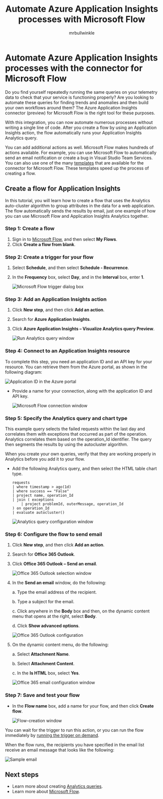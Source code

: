 ﻿---
title: Automate Azure Application Insights processes with Microsoft Flow
description: Learn how you can use Microsoft Flow to quickly automate repeatable processes by using the Application Insights connector.
services: application-insights
documentationcenter: ''
author: mrbullwinkle
manager: carmonm
ms.service: application-insights
ms.workload: tbd
ms.tgt_pltfrm: ibiza
ms.devlang: na
ms.topic: article
ms.date: 06/25/2017
ms.author: mbullwin
---

# Automate Azure Application Insights processes with the connector for Microsoft Flow

Do you find yourself repeatedly running the same queries on your telemetry data to check that your service is functioning properly? Are you looking to automate these queries for finding trends and anomalies and then build your own workflows around them? The Azure Application Insights connector (preview) for Microsoft Flow is the right tool for these purposes.

With this integration, you can now automate numerous processes without writing a single line of code. After you create a flow by using an Application Insights action, the flow automatically runs your Application Insights Analytics query. 

You can add additional actions as well. Microsoft Flow makes hundreds of actions available. For example, you can use Microsoft Flow to automatically send an email notification or create a bug in Visual Studio Team Services. You can also use one of the many [templates](https://ms.flow.microsoft.com/en-us/connectors/shared_applicationinsights/?slug=azure-application-insights) that are available for the connector for Microsoft Flow. These templates speed up the process of creating a flow. 

<!--The Application Insights connector also works with [Azure Power Apps](https://powerapps.microsoft.com/en-us/) and [Azure Logic Apps](https://azure.microsoft.com/services/logic-apps/?v=17.23h). --> 

## Create a flow for Application Insights

In this tutorial, you will learn how to create a flow that uses the Analytics auto-cluster algorithm to group attributes in the data for a web application. The flow automatically sends the results by email, just one example of how you can use Microsoft Flow and Application Insights Analytics together. 

### Step 1: Create a flow
1. Sign in to [Microsoft Flow](http://flow.microsoft.com), and then select **My Flows**.
2. Click **Create a flow from blank**.

### Step 2: Create a trigger for your flow
1. Select **Schedule**, and then select **Schedule - Recurrence**.
2. In the **Frequency** box, select **Day**, and in the **Interval** box, enter **1**.

    ![Microsoft Flow trigger dialog box](./media/app-insights-automate-with-flow/flow1.png)


### Step 3: Add an Application Insights action
1. Click **New step**, and then click **Add an action**.
2. Search for **Azure Application Insights**.
3. Click **Azure Application Insights – Visualize Analytics query Preview**.

    ![Run Analytics query window](./media/app-insights-automate-with-flow/flow2.png)

### Step 4: Connect to an Application Insights resource

To complete this step, you need an application ID and an API key for your resource. You can retrieve them from the Azure portal, as shown in the following diagram:

![Application ID in the Azure portal](./media/app-insights-automate-with-flow/appid.png) 

- Provide a name for your connection, along with the application ID and API key.

    ![Microsoft Flow connection window](./media/app-insights-automate-with-flow/flow3.png)

### Step 5: Specify the Analytics query and chart type
This example query selects the failed requests within the last day and correlates them with exceptions that occurred as part of the operation. Analytics correlates them based on the operation_Id identifier. The query then segments the results by using the autocluster algorithm. 

When you create your own queries, verify that they are working properly in Analytics before you add it to your flow.

- Add the following Analytics query, and then select the HTML table chart type. 

    ```
    requests
    | where timestamp > ago(1d)
    | where success == "False"
    | project name, operation_Id
    | join ( exceptions
        | project problemId, outerMessage, operation_Id
    ) on operation_Id
    | evaluate autocluster()
    ```
    
    ![Analytics query configuration window](./media/app-insights-automate-with-flow/flow4.png)

### Step 6: Configure the flow to send email

1. Click **New step**, and then click **Add an action**.
2. Search for **Office 365 Outlook**.
3. Click **Office 365 Outlook – Send an email**.

    ![Office 365 Outlook selection window](./media/app-insights-automate-with-flow/flow2b.png)

4. In the **Send an email** window, do the following:

   a. Type the email address of the recipient.

   b. Type a subject for the email.

   c. Click anywhere in the **Body** box and then, on the dynamic content menu that opens at the right, select **Body**.

   d. Click **Show advanced options**.

    ![Office 365 Outlook configuration](./media/app-insights-automate-with-flow/flow5.png)

5. On the dynamic content menu, do the following:

    a. Select **Attachment Name**.

    b. Select **Attachment Content**.
    
    c. In the **Is HTML** box, select **Yes**.

    ![Office 365 email configuration window](./media/app-insights-automate-with-flow/flow7.png)

### Step 7: Save and test your flow
- In the **Flow name** box, add a name for your flow, and then click **Create flow**.

    ![Flow-creation window](./media/app-insights-automate-with-flow/flow8.png)

You can wait for the trigger to run this action, or you can run the flow immediately by [running the trigger on demand](https://flow.microsoft.com/blog/run-now-and-six-more-services/).

When the flow runs, the recipients you have specified in the email list receive an email message that looks like the following:

![Sample email](./media/app-insights-automate-with-flow/flow9.png)


## Next steps

- Learn more about creating [Analytics queries](app-insights-analytics-using.md).
- Learn more about [Microsoft Flow](https://ms.flow.microsoft.com).



<!--Link references-->






